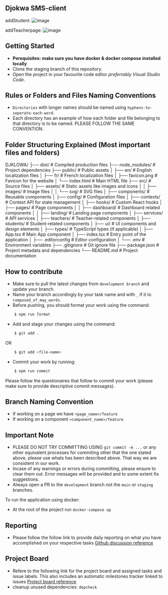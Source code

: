 ## Djokwa SMS-client

addStudent:
![image](https://github.com/OpenTek-Startup/Djokwa-client/assets/65525163/d892b97d-c22f-49e1-afde-2927fac0d877)

addTeacherpage:
![image](https://github.com/OpenTek-Startup/Djokwa-client/assets/65525163/52ed0178-636a-412a-a5cd-3dfc0a7664a8)

## Getting Started

- **Perequisites: make sure you have docker & docker compose installed
  locally**
- Clone the staging branch of this repository.
- Open the project in your favourite code editor _preferrably Visual Studio
  Code_.

## Rules or Folders and Files Naming Conventions

- `Directories` with longer names should be named using
  `hyphens-to-seperate-each-word`.
- Each directory has an example of how each folder and file belonging to that directory is to be named. PLEASE FOLLOW THE SAME CONVENTION.

## Folder Structuring Explained (Most important files and folders)

DJKLOWA/
├── dist/ # Compiled production files
├── node_modules/ # Project dependencies
├── public/ # Public assets
│ ├── en/ # English localization files
│ ├── fr/ # French localization files
│ ├── favicon.png # Favicon for the website
│ └── index.html # Main HTML file
├── src/ # Source files
│ ├── assets/ # Static assets like images and icons
│ │ ├── images/ # Image files
│ │ └── svg/ # SVG files
│ ├── components/ # Reusable components
│ ├── config/ # Configuration files
│ ├── contexts/ # Context API for state management
│ ├── hooks/ # Custom React hooks
│ ├── pages/ # Page components
│ │ ├── dashboard/ # Dashboard related components
│ │ ├── landing/ # Landing page components
│ ├── services/ # API services
│ ├── teachers/ # Teacher-related components
│ ├── students/ # Student-related components
│ ├── ui/ # UI components and design elements
│ ├── types/ # TypeScript types (if applicable)
│ ├── App.tsx # Main App component
│ ├── index.tsx # Entry point of the application
│ ├── .editorconfig # Editor configuration
│ └── .env # Environment variables
├── .gitignore # Git ignore file
├── package.json # Project metadata and dependencies
└── README.md # Project documentation

## How to contribute

- Make sure to pull the latest changes from `development branch` and update your branch.
- Name your branch accordingly by your task name and with `_` if it is: `composed_of_may_words`.
- Before pushing, you should format your work using the command:

```bash
    $ npm run format
```

- Add and stage your changes using the command:

```bash
    $ git add .
```

OR

```bash
    $ git add <file-name>
```

- Commit your work by running:

```bash
    $ npm run commit
```

Please follow the questionaires that follow to commit your work (please make sure to provide descriptive commit messages).

## Branch Naming Convention

- If working on a page we have `<page_name>/feature`
- If working on a component `<component_name>/feature`

## Important Note

- PLEASE DO NOT TRY COMMITTING USING `git commit -m ...` or any other equivalent processes for commiting other that the one stated above, please use whats has been described above. That way we are consistent in our work.
- Incase of any warnings or errors during committing, please ensure to clear them out. Error messages will be provided and to some extent fix suggestions.
- Always open a PR to the `development` branch not the `main` or `staging` branches.

To run the application using docker:

- At the root of the project run `docker-compose up`

## Reporting

- Please follow the follow link to provide daily reporting on what you have accomplished on your respective tasks [Github discussion reference](https://github.com/World-Charity-Tour/payment-gateway-client/discussions/10)

## Project Board

- Refere to the following link for the project board and assigned tasks and issue labels. This also includes an automatic milestones tracker linked to issues [Project board reference](https://github.com/orgs/World-Charity-Tour/projects/5)
- cleanup unused dependencies: `depcheck`
